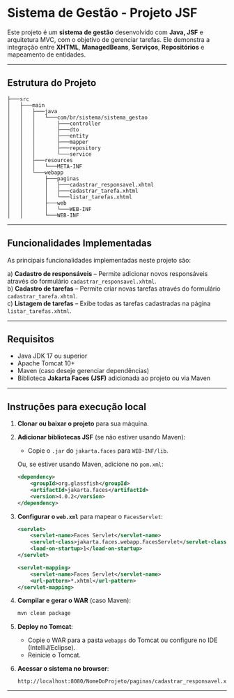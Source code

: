 # Sistema de Gestão - Projeto JSF

Este projeto é um **sistema de gestão** desenvolvido com **Java, JSF** e arquitetura MVC, com o objetivo de gerenciar tarefas. Ele demonstra a integração entre **XHTML**, **ManagedBeans**, **Serviços**, **Repositórios** e mapeamento de entidades.

---

## Estrutura do Projeto

```
├───src
│   ├───main
│   │   ├───java
│   │   │   └───com/br/sistema/sistema_gestao
│   │   │       ├───controller
│   │   │       ├───dto
│   │   │       ├───entity
│   │   │       ├───mapper
│   │   │       ├───repository
│   │   │       └───service
│   │   ├───resources
│   │   │   └───META-INF
│   │   └───webapp
│   │       ├───paginas
│   │       │   ├───cadastrar_responsavel.xhtml
│   │       │   ├───cadastrar_tarefa.xhtml
│   │       │   └───listar_tarefas.xhtml
│   │       ├───web
│   │       │   └───WEB-INF
│   │       └───WEB-INF

```

---

## Funcionalidades Implementadas

As principais funcionalidades implementadas neste projeto são:

a) **Cadastro de responsáveis** – Permite adicionar novos responsáveis através do formulário `cadastrar_responsavel.xhtml`.  
b) **Cadastro de tarefas** – Permite criar novas tarefas através do formulário `cadastrar_tarefa.xhtml`.  
c) **Listagem de tarefas** – Exibe todas as tarefas cadastradas na página `listar_tarefas.xhtml`.  

---

## Requisitos

- Java JDK 17 ou superior  
- Apache Tomcat 10+  
- Maven (caso deseje gerenciar dependências)  
- Biblioteca **Jakarta Faces (JSF)** adicionada ao projeto ou via Maven  

---

## Instruções para execução local

1. **Clonar ou baixar o projeto** para sua máquina.

2. **Adicionar bibliotecas JSF** (se não estiver usando Maven):
   - Copie o `.jar` do `jakarta.faces` para `WEB-INF/lib`.

   Ou, se estiver usando Maven, adicione no `pom.xml`:

   ```xml
   <dependency>
       <groupId>org.glassfish</groupId>
       <artifactId>jakarta.faces</artifactId>
       <version>4.0.2</version>
   </dependency>
    ```

3. **Configurar o `web.xml`** para mapear o `FacesServlet`:

   ```xml
   <servlet>
       <servlet-name>Faces Servlet</servlet-name>
       <servlet-class>jakarta.faces.webapp.FacesServlet</servlet-class>
       <load-on-startup>1</load-on-startup>
   </servlet>

   <servlet-mapping>
       <servlet-name>Faces Servlet</servlet-name>
       <url-pattern>*.xhtml</url-pattern>
   </servlet-mapping>
   ```

4. **Compilar e gerar o WAR** (caso Maven):

   ```bash
   mvn clean package
   ```

5. **Deploy no Tomcat**:

   * Copie o WAR para a pasta `webapps` do Tomcat ou configure no IDE (IntelliJ/Eclipse).
   * Reinicie o Tomcat.

6. **Acessar o sistema no browser**:

   ```
   http://localhost:8080/NomeDoProjeto/paginas/cadastrar_responsavel.xhtml
   ```

---

